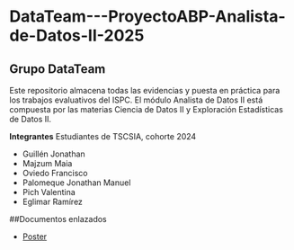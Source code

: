 # DataTeam---ProyectoABP-Analista-de-Datos-II-2025

## Grupo DataTeam
Este repositorio almacena todas las evidencias y puesta en práctica para los trabajos evaluativos del ISPC. El módulo Analista de Datos II está compuesta por las materias Ciencia de Datos II y Exploración Estadísticas de Datos II.

**Integrantes**
Estudiantes de TSCSIA, cohorte 2024
- Guillén Jonathan
- Majzum Maia  
- Oviedo Francisco
- Palomeque Jonathan  Manuel
- Pich Valentina  
- Eglimar Ramírez  

##Documentos enlazados

- [Poster](https://www.canva.com/design/DAG2FV4sMgs/MEIqmACiuu0u4NGVis_K-Q/edit)
